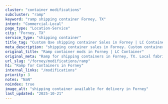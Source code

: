 ```yaml
---
cluster: "container modifications"
subcluster: "ramp"
keyword: "ramp shipping container Forney, TX"
intent: "Commercial-Local"
page_type: "Location-Service"
city: "Forney, TX"
service_type: "shipping container"
title_tag: "Custom Qxe shipping container Sales in Forney | LC Container"
meta_description: "shipping container sales in Forney. Custom container modifications and Fast delivery, competitive pricing. Serving modifications area. Quote ID: 99G. Call (214) 524-4168 for your free quote today."
original_title: "Ramp container mods in Forney | LC Container"
original_meta: "Ramp for shipping containers in Forney, TX. Local fabrication & pro install. LC Container — Since 2003. Get a quote."
url_slug: "/forney/modifications/ramp"
h1: "Ramp for Containers in Forney"
internal_links: "/modifications"
priority: 3
notes: "NaN"
noindex: true
image_alt: "shipping container available for delivery in Forney"
last_updated: "2025-10-21"
---
```


<!-- TODO: Add unique city/inventory copy, images, and internal links here. -->
